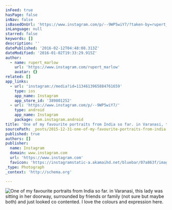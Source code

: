 ```yaml
---
inFeed: true
hasPage: false
inNav: false
isBasedOnUrl: 'https://www.instagram.com/p/--9WP5wiY7/?taken-by=rupert_marlow'
inLanguage: null
starred: false
keywords: []
description: ''
datePublished: '2016-02-12T04:48:08.313Z'
dateModified: '2016-01-02T19:33:29.915Z'
author:
  - name: rupert_marlow
    url: 'https://www.instagram.com/rupert_marlow'
    avatar: {}
related: []
app_links:
  - url: 'instagram://media?id=1134613965884761659'
    type: ios
    app_name: Instagram
    app_store_id: '389801252'
  - url: 'https://www.instagram.com/p/--9WP5wiY7/'
    type: android
    app_name: Instagram
    package: com.instagram.android
title: 'One of my favourite portraits from India so far. in Varanasi, this lady was sitting in her doorway, surrounded by friends or family (not sure but maybe both) and just looked co contented. I love the colours and expression here.'
sourcePath: _posts/2015-12-31-one-of-my-favourite-portraits-from-india-so-far-in-varanasi.md
published: true
authors: []
publisher:
  name: Instagram
  domain: www.instagram.com
  url: 'https://www.instagram.com'
  favicon: 'https://instagramstatic-a.akamaihd.net/bluebar/07a863f/images/ico/favicon.ico'
_type: Photograph
_context: 'http://schema.org'

---
```

![One of my favourite portraits from India so far. in Varanasi, this lady was sitting in her doorway, surrounded by friends or family (not sure but maybe both) and just looked co contented. I love the colours and expression here.](https://s3-us-west-2.amazonaws.com/the-grid-img/p/658145b211be2859da42f84f86ddf8109f17efff.jpg)